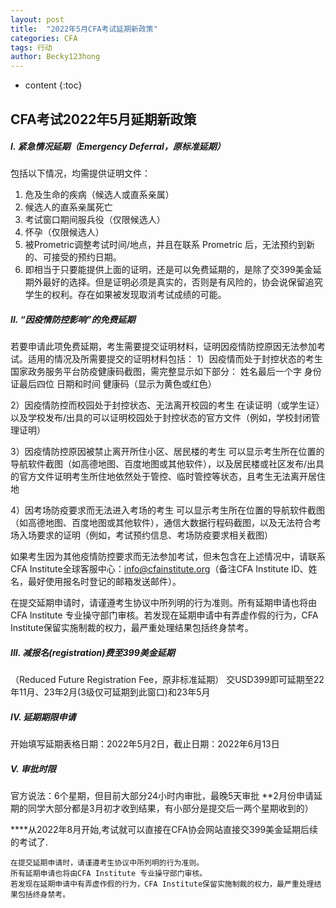 ```yaml
---
layout: post
title:  "2022年5月CFA考试延期新政策"
categories: CFA
tags: 行动
author: Becky123hong
---
```


* content
{:toc}


##  CFA考试2022年5月延期新政策


##### I.	紧急情况延期（Emergency Deferral，原标准延期）
包括以下情况，均需提供证明文件：
1)	危及生命的疾病（候选人或直系亲属）
2)	候选人的直系亲属死亡
3)	考试窗口期间服兵役（仅限候选人）
4)	怀孕（仅限候选人）
5)	被Prometric调整考试时间/地点，并且在联系 Prometric 后，无法预约到新的、可接受的预约日期。
6)	即相当于只要能提供上面的证明，还是可以免费延期的，是除了交399美金延期外最好的选择。但是证明必须是真实的，否则是有风险的，协会说保留追究学生的权利。存在如果被发现取消考试成绩的可能。


##### II.	“因疫情防控影响”的免费延期
若要申请此项免费延期，考生需要提交证明材料，证明因疫情防控原因无法参加考试。适用的情况及所需要提交的证明材料包括：
1）因疫情而处于封控状态的考生
国家政务服务平台防疫健康码截图，需完整显示如下部分：
姓名最后一个字
身份证最后四位
日期和时间
健康码（显示为黄色或红色）

2）因疫情防控而校园处于封控状态、无法离开校园的考生
在读证明（或学生证）以及学校发布/出具的可以证明校园处于封控状态的官方文件（例如，学校封闭管理证明）

3）因疫情防控原因被禁止离开所住小区、居民楼的考生
可以显示考生所在位置的导航软件截图（如高德地图、百度地图或其他软件），以及居民楼或社区发布/出具的官方文件证明考生所住地依然处于管控、临时管控等状态，且考生无法离开居住地

4）因考场防疫要求而无法进入考场的考生
可以显示考生所在位置的导航软件截图（如高德地图、百度地图或其他软件），通信大数据行程码截图，以及无法符合考场入场要求的证明（例如，考试预约信息、考场防疫要求相关截图）

如果考生因为其他疫情防控要求而无法参加考试，但未包含在上述情况中，请联系CFA Institute全球客服中心：info@cfainstitute.org（备注CFA Institute ID、姓名，最好使用报名时登记的邮箱发送邮件）。

在提交延期申请时，请谨遵考生协议中所列明的行为准则。所有延期申请也将由CFA Institute 专业操守部门审核。若发现在延期申请中有弄虚作假的行为，CFA Institute保留实施制裁的权力，最严重处理结果包括终身禁考。

##### III.	减报名(registration)费至399美金延期
（Reduced Future Registration Fee，原非标准延期）
交USD399即可延期至22年11月、23年2月(3级仅可延期到此窗口)和23年5月

##### IV. 延期期限申请
开始填写延期表格日期：2022年5月2日，截止日期：2022年6月13日

##### V.	审批时限
官方说法：6个星期，但目前大部分24小时内审批，最晚5天审批
**2月份申请延期的同学大部分都是3月初才收到结果，有小部分是提交后一两个星期收到的）

 

****从2022年8月开始,考试就可以直接在CFA协会网站直接交399美金延期后续的考试了.


```
在提交延期申请时，请谨遵考生协议中所列明的行为准则。
所有延期申请也将由CFA Institute 专业操守部门审核。
若发现在延期申请中有弄虚作假的行为，CFA Institute保留实施制裁的权力，最严重处理结果包括终身禁考。
```
